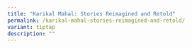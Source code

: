 ```yaml
---
title: "Karikal Mahal: Stories Reimagined and Retold"
permalink: /karikal-mahal-stories-reimagined-and-retold/
variant: tiptap
description: ""
---
```

